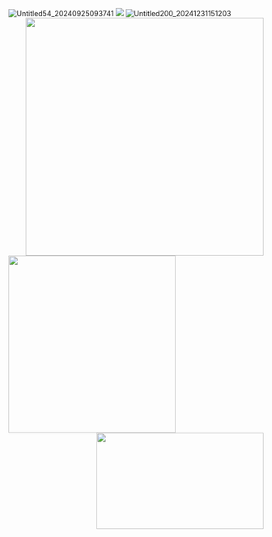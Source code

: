 ![Untitled54_20240925093741](https://github.com/user-attachments/assets/58de0f36-2dbc-4710-8d6f-cf00232e42a7)
[<img src="https://i.imgur.com/5uGebMw.png">](https://taurtls.straw.page)
<img align="right" width="470" height="470" src="https://i.imgur.com/UAzG2Jq.png">
<img align="left" width="330" height="350" src="https://i.imgur.com/qQnu5Uo.png">
<img align="right" width="330" height="190" src="https://i.imgur.com/1OoI1Y6.png">
![Untitled200_20241231151203](https://github.com/user-attachments/assets/ec8118ef-73c3-456f-9171-677ca29dc0a6)



